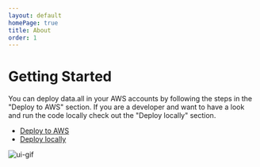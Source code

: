 ```yaml
---
layout: default
homePage: true
title: About
order: 1
---
```


# **Getting Started**
You can deploy data.all in your AWS accounts by following the steps in the "Deploy to AWS" section. If you are a developer
and want to have a look and run the code locally check out the "Deploy locally" section.

- [Deploy to AWS](./deploy-aws/)
- [Deploy locally](./deploy-locally/)

![ui-gif](/img/ui-gif.gif)
